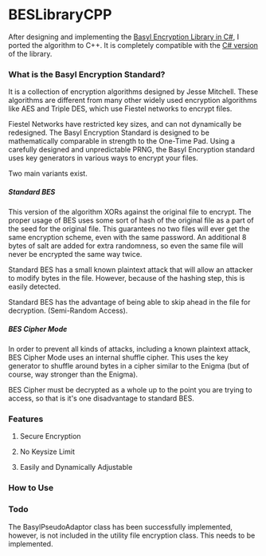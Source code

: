 # BESLibraryCPP
After designing and implementing the [Basyl Encryption Library in C#](https://github.com/TheCreatorJames/BESLibrary), I ported the algorithm to C++. It is completely compatible with the [C# version](https://github.com/TheCreatorJames/BESLibrary) of the library. 


### What is the Basyl Encryption Standard?
It is a collection of encryption algorithms designed by Jesse Mitchell. These algorithms are different from many other widely used encryption algorithms like AES and Triple DES, which use Fiestel networks to encrypt files. 

Fiestel Networks have restricted key sizes, and can not dynamically be redesigned. The Basyl Encryption Standard is designed to be mathematically comparable in strength to the One-Time Pad. Using a carefully designed and unpredictable PRNG, the Basyl Encryption standard uses key generators in various ways to encrypt your files.

Two main variants exist. 

##### Standard BES

This version of the algorithm XORs against the original file to encrypt. The proper usage of BES uses some sort of hash of the original file as a part of the seed for the original file. This guarantees no two files will ever get the same encryption scheme, even with the same password. An additional 8 bytes of salt are added for extra randomness, so even the same file will never be encrypted the same way twice.

Standard BES has a small known plaintext attack that will allow an attacker to modify bytes in the file. However, because of the hashing step, this is easily detected.

Standard BES has the advantage of being able to skip ahead in the file for decryption. (Semi-Random Access).

##### BES Cipher Mode

In order to prevent all kinds of attacks, including a known plaintext attack, BES Cipher Mode uses an internal shuffle cipher. This uses the key generator to shuffle around bytes in a cipher similar to the Enigma (but of course, way stronger than the Enigma).

BES Cipher must be decrypted as a whole up to the point you are trying to access, so that is it's one disadvantage to standard BES.
### Features

1) Secure Encryption

2) No Keysize Limit

3) Easily and Dynamically Adjustable

### How to Use


### Todo

The BasylPseudoAdaptor class has been successfully implemented, however, is not included in the utility file encryption class. This needs to be implemented. 
